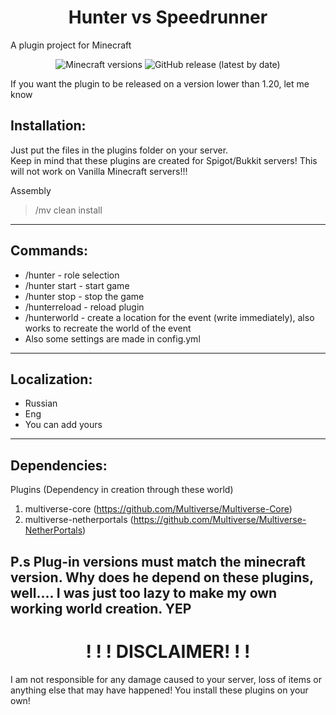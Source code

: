 <h1 align="center">Hunter vs Speedrunner</h1> 
A plugin project for Minecraft

<p align="center">
	<img src="https://img.shields.io/badge/Minecraft-1.20--1.21.x-green" alt="Minecraft versions">
	<img src="https://img.shields.io/github/v/release/FlingoDoa/huntervsspeedrunner" alt="GitHub release (latest by date)">
</p>  
If you want the plugin to be released on a version lower than 1.20, let me know

## Installation:
Just put the files in the plugins folder on your server. <br>Keep in mind that these plugins are created for Spigot/Bukkit servers! This will not work on Vanilla Minecraft servers!!!

Assembly
>/mv clean install
-----------------------------------------------------------------
## Commands:
* /hunter - role selection
* /hunter start - start game
* /hunter stop - stop the game
* /hunterreload - reload plugin
* /hunterworld - create a location for the event (write immediately), also works to recreate the world of the event
* Also some settings are made in config.yml 
-----------------------------------------------------------------
## Localization:
* Russian
* Eng 
* You can add yours
-----------------------------------------------------------------
## Dependencies:
Plugins (Dependency in creation through these world)
1. multiverse-core (https://github.com/Multiverse/Multiverse-Core)
2. multiverse-netherportals (https://github.com/Multiverse/Multiverse-NetherPortals)
 
 P.s Plug-in versions must match the minecraft version.
Why does he depend on these plugins, well.... I was just too lazy to make my own working world creation. YEP
-----------------------------------------------------------------
<h1 align="center">! ! ! DISCLAIMER! ! !</h1>
I am not responsible for any damage caused to your server, loss of items or anything else that may have happened!
You install these plugins on your own!
